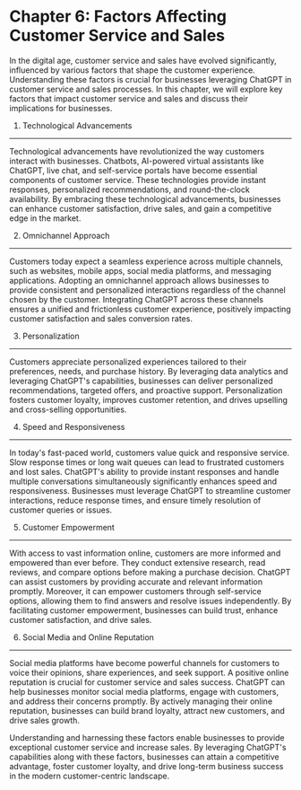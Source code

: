 Chapter 6: Factors Affecting Customer Service and Sales
=======================================================

In the digital age, customer service and sales have evolved significantly, influenced by various factors that shape the customer experience. Understanding these factors is crucial for businesses leveraging ChatGPT in customer service and sales processes. In this chapter, we will explore key factors that impact customer service and sales and discuss their implications for businesses.

1. Technological Advancements
-----------------------------

Technological advancements have revolutionized the way customers interact with businesses. Chatbots, AI-powered virtual assistants like ChatGPT, live chat, and self-service portals have become essential components of customer service. These technologies provide instant responses, personalized recommendations, and round-the-clock availability. By embracing these technological advancements, businesses can enhance customer satisfaction, drive sales, and gain a competitive edge in the market.

2. Omnichannel Approach
-----------------------

Customers today expect a seamless experience across multiple channels, such as websites, mobile apps, social media platforms, and messaging applications. Adopting an omnichannel approach allows businesses to provide consistent and personalized interactions regardless of the channel chosen by the customer. Integrating ChatGPT across these channels ensures a unified and frictionless customer experience, positively impacting customer satisfaction and sales conversion rates.

3. Personalization
------------------

Customers appreciate personalized experiences tailored to their preferences, needs, and purchase history. By leveraging data analytics and leveraging ChatGPT's capabilities, businesses can deliver personalized recommendations, targeted offers, and proactive support. Personalization fosters customer loyalty, improves customer retention, and drives upselling and cross-selling opportunities.

4. Speed and Responsiveness
---------------------------

In today's fast-paced world, customers value quick and responsive service. Slow response times or long wait queues can lead to frustrated customers and lost sales. ChatGPT's ability to provide instant responses and handle multiple conversations simultaneously significantly enhances speed and responsiveness. Businesses must leverage ChatGPT to streamline customer interactions, reduce response times, and ensure timely resolution of customer queries or issues.

5. Customer Empowerment
-----------------------

With access to vast information online, customers are more informed and empowered than ever before. They conduct extensive research, read reviews, and compare options before making a purchase decision. ChatGPT can assist customers by providing accurate and relevant information promptly. Moreover, it can empower customers through self-service options, allowing them to find answers and resolve issues independently. By facilitating customer empowerment, businesses can build trust, enhance customer satisfaction, and drive sales.

6. Social Media and Online Reputation
-------------------------------------

Social media platforms have become powerful channels for customers to voice their opinions, share experiences, and seek support. A positive online reputation is crucial for customer service and sales success. ChatGPT can help businesses monitor social media platforms, engage with customers, and address their concerns promptly. By actively managing their online reputation, businesses can build brand loyalty, attract new customers, and drive sales growth.

Understanding and harnessing these factors enable businesses to provide exceptional customer service and increase sales. By leveraging ChatGPT's capabilities along with these factors, businesses can attain a competitive advantage, foster customer loyalty, and drive long-term business success in the modern customer-centric landscape.
